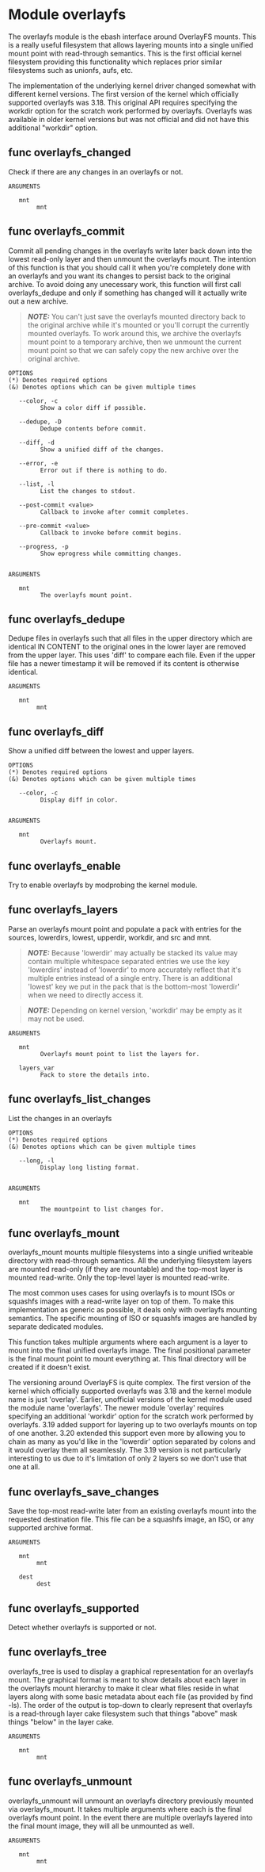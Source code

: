 # Module overlayfs

The overlayfs module is the ebash interface around OverlayFS mounts. This is a really useful filesystem that allows
layering mounts into a single unified mount point with read-through semantics. This is the first official kernel
filesystem providing this functionality which replaces prior similar filesystems such as unionfs, aufs, etc.

The implementation of the underlying kernel driver changed somewhat with different kernel versions. The first version
of the kernel which officially supported overlayfs was 3.18. This original API requires specifying the workdir option
for the scratch work performed by overlayfs. Overlayfs was available in older kernel versions but was not official and
did not have this additional "workdir" option.

## func overlayfs_changed

Check if there are any changes in an overlayfs or not.

```Groff
ARGUMENTS

   mnt
        mnt

```

## func overlayfs_commit

Commit all pending changes in the overlayfs write later back down into the lowest read-only layer and then unmount the
overlayfs mount. The intention of this function is that you should call it when you're completely done with an overlayfs
and you want its changes to persist back to the original archive. To avoid doing any unecessary work, this function will
first call overlayfs_dedupe and only if something has changed will it actually write out a new archive.

> **_NOTE:_** You can't just save the overlayfs mounted directory back to the original archive while it's mounted or
you'll corrupt the currently mounted overlayfs. To work around this, we archive the overlayfs mount point to a temporary
archive, then we unmount the current mount point so that we can safely copy the new archive over the original archive.

```Groff
OPTIONS
(*) Denotes required options
(&) Denotes options which can be given multiple times

   --color, -c
         Show a color diff if possible.

   --dedupe, -D
         Dedupe contents before commit.

   --diff, -d
         Show a unified diff of the changes.

   --error, -e
         Error out if there is nothing to do.

   --list, -l
         List the changes to stdout.

   --post-commit <value>
         Callback to invoke after commit completes.

   --pre-commit <value>
         Callback to invoke before commit begins.

   --progress, -p
         Show eprogress while committing changes.


ARGUMENTS

   mnt
         The overlayfs mount point.

```

## func overlayfs_dedupe

Dedupe files in overlayfs such that all files in the upper directory which are identical IN CONTENT to the original
ones in the lower layer are removed from the upper layer. This uses 'diff' to compare each file. Even if the upper file
has a newer timestamp it will be removed if its content is otherwise identical.

```Groff
ARGUMENTS

   mnt
        mnt

```

## func overlayfs_diff

Show a unified diff between the lowest and upper layers.

```Groff
OPTIONS
(*) Denotes required options
(&) Denotes options which can be given multiple times

   --color, -c
         Display diff in color.


ARGUMENTS

   mnt
         Overlayfs mount.

```

## func overlayfs_enable

Try to enable overlayfs by modprobing the kernel module.

## func overlayfs_layers

Parse an overlayfs mount point and populate a pack with entries for the sources, lowerdirs, lowest, upperdir, workdir,
and src and mnt.

> **_NOTE:_** Because 'lowerdir' may actually be stacked its value may contain multiple whitespace separated entries we
use the key 'lowerdirs' instead of 'lowerdir' to more accurately reflect that it's multiple entries instead of a single
entry. There is an additional 'lowest' key we put in the pack that is the bottom-most 'lowerdir' when we need to
directly access it.

> **_NOTE:_** Depending on kernel version, 'workdir' may be empty as it may not be used.

```Groff
ARGUMENTS

   mnt
         Overlayfs mount point to list the layers for.

   layers_var
         Pack to store the details into.

```

## func overlayfs_list_changes

List the changes in an overlayfs

```Groff
OPTIONS
(*) Denotes required options
(&) Denotes options which can be given multiple times

   --long, -l
         Display long listing format.


ARGUMENTS

   mnt
         The mountpoint to list changes for.

```

## func overlayfs_mount

overlayfs_mount mounts multiple filesystems into a single unified writeable directory with read-through semantics. All
the underlying filesystem layers are mounted read-only (if they are mountable) and the top-most layer is mounted
read-write. Only the top-level layer is mounted read-write.

The most common uses cases for using overlayfs is to mount ISOs or squashfs images with a read-write layer on top of
them. To make this implementation as generic as possible, it deals only with overlayfs mounting semantics. The specific
mounting of ISO or squashfs images are handled by separate dedicated modules.

This function takes multiple arguments where each argument is a layer to mount into the final unified overlayfs image.
The final positional parameter is the final mount point to mount everything at. This final directory will be created if
it doesn't exist.

The versioning around OverlayFS is quite complex. The first version of the kernel which officially supported overlayfs
was 3.18 and the kernel module name is just 'overlay'. Earlier, unofficial versions of the kernel module used the module
name 'overlayfs'. The newer module 'overlay' requires specifying an additional 'workdir' option for the scratch work
performed by overlayfs. 3.19 added support for layering up to two overlayfs mounts on top of one another. 3.20 extended
this support even more by allowing you to chain as many as you'd like in the 'lowerdir' option separated by colons and
it would overlay them all seamlessly. The 3.19 version is not particularly interesting to us due to it's limitation of
only 2 layers so we don't use that one at all.

## func overlayfs_save_changes

Save the top-most read-write later from an existing overlayfs mount into the requested destination file. This file can
be a squashfs image, an ISO, or any supported archive format.

```Groff
ARGUMENTS

   mnt
        mnt

   dest
        dest

```

## func overlayfs_supported

Detect whether overlayfs is supported or not.

## func overlayfs_tree

overlayfs_tree is used to display a graphical representation for an overlayfs mount. The graphical format is meant to
show details about each layer in the overlayfs mount hierarchy to make it clear what files reside in what layers along
with some basic metadata about each file (as provided by find -ls). The order of the output is top-down to clearly
represent that overlayfs is a read-through layer cake filesystem such that things "above" mask things "below" in the
layer cake.

```Groff
ARGUMENTS

   mnt
        mnt

```

## func overlayfs_unmount

overlayfs_unmount will unmount an overlayfs directory previously mounted via overlayfs_mount. It takes multiple
arguments where each is the final overlayfs mount point. In the event there are multiple overlayfs layered into the
final mount image, they will all be unmounted as well.

```Groff
ARGUMENTS

   mnt
        mnt

```
